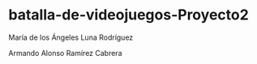 # batalla-de-videojuegos-Proyecto2

María de los Ángeles Luna Rodríguez

Armando Alonso Ramírez Cabrera
